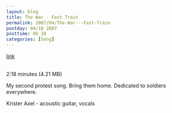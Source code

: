 ```yaml
---
layout: blog
title: The War - Fast Train
permalink: 2007/04/The-War---Fast-Train
postday: 04/10 2007
posttime: 06_38
categories: [Song]
---
```


<a href="http://kristeraxel.com/media/vault/krister_axel-theWar.mp3">link</a>

<br />2:18 minutes (4.21 MB)<p>My second protest song. Bring them home. Dedicated to soldiers everywhere.</p>
<p>Krister Axel - acoustic guitar, vocals</p>
